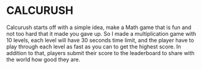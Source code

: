 # CALCURUSH

Calcurush starts off with a simple idea, make a Math game that is fun and not too hard that it made you gave up. So I made a multiplication game with 10 levels, each level will have 30 seconds time limit, and the player have to play through each level as fast as you can to get the highest score. In addition to that, players submit their score to the leaderboard to share with the world how good they are.
